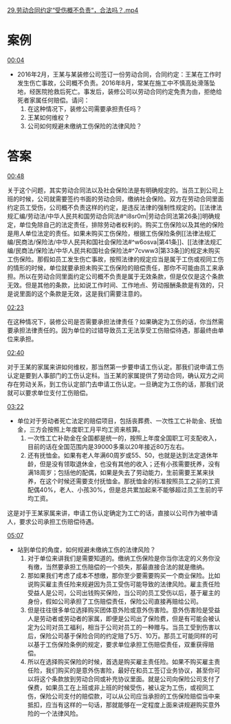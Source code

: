 [29.劳动合同约定“受伤概不负责“，合法吗？.mp4](file:///E:%5C法律实务%5CA314【游本春】【20小时200讲】劳动纠纷维权指南及企业风控管控宝典（200讲劳动合同签订法律风险防范与合规管理）%5C29.劳动合同约定“受伤概不负责“，合法吗？.mp4)
# 案例
[00:04](file:///E:%5C法律实务%5CA314【游本春】【20小时200讲】劳动纠纷维权指南及企业风控管控宝典（200讲劳动合同签订法律风险防范与合规管理）%5C29.劳动合同约定“受伤概不负责“，合法吗？.mp4#t=00:04)

- 2016年2月，王某与某装修公司签订一份劳动合同，合同约定：王某在工作时发生伤亡事故，公司概不负责。2016年8月，常某在施工中不慎高处滑落坠地，经医院抢救后死亡。事发后，装修公司以劳动合同约定免责为由，拒绝给死者家属任何赔偿。请问：
	1. 在这种情况下，装修公司需要承担责任吗？
	2. 王某如何维权？
	3. 公司如何规避未缴纳工伤保险的法律风险？
# 答案
[00:48](file:///E:%5C法律实务%5CA314【游本春】【20小时200讲】劳动纠纷维权指南及企业风控管控宝典（200讲劳动合同签订法律风险防范与合规管理）%5C29.劳动合同约定“受伤概不负责“，合法吗？.mp4#t=00:48)

关于这个问题，其实劳动合同法以及社会保险法是有明确规定的。当员工到公司上班的时候，公司就需要签约书面的劳动合同，缴纳社会保险。双方在劳动合同里面约定员工受伤，公司概不负责这样的约定，是违反法律的强制性规定的。[[法律法规汇编/劳动法/中华人民共和国劳动合同法#^i8sr0m|劳动合同法第26条]]明确规定，单位免除自己的法定责任，排除劳动者权利的。购买工伤保险以及其他的保险是用人单位法定的责任。如果未购买工伤保险，根据工伤保险条例[[法律法规汇编/民商法/保险法/中华人民共和国社会保险法#^w6osva|第41条]]、[[法律法规汇编/民商法/保险法/中华人民共和国社会保险法#^7cvww3|第33条]]的规定未购买工伤保险。那假如员工发生伤亡事故，按照法律的规定应当是属于工伤或视同工伤的情形的时候，单位就要承担未购买工伤保险的赔偿责任，那你不可能由员工来承担。所以在劳动合同里面约定公司概不负责是属于无效条款，但是仅仅是这个条款无效。但是其他的条款，比如说工作时间、工作地点、劳动报酬条款是有效的，只是说里面的这个条款是无效，这是我们需要注意的。

[02:23](file:///E:%5C法律实务%5CA314【游本春】【20小时200讲】劳动纠纷维权指南及企业风控管控宝典（200讲劳动合同签订法律风险防范与合规管理）%5C29.劳动合同约定“受伤概不负责“，合法吗？.mp4#t=02:23)

在这种情况下，装修公司是否需要承担法律责任？如果确定为工伤的话，你当然需要承担法律责任的。因为单位的过错导致员工无法享受工伤赔偿待遇，那最终由单位来承担。

[02:40](file:///E:/%5C%E6%B3%95%E5%BE%8B%E5%AE%9E%E5%8A%A1%5CA314%E3%80%90%E6%B8%B8%E6%9C%AC%E6%98%A5%E3%80%91%E3%80%9020%E5%B0%8F%E6%97%B6200%E8%AE%B2%E3%80%91%E5%8A%B3%E5%8A%A8%E7%BA%A0%E7%BA%B7%E7%BB%B4%E6%9D%83%E6%8C%87%E5%8D%97%E5%8F%8A%E4%BC%81%E4%B8%9A%E9%A3%8E%E6%8E%A7%E7%AE%A1%E6%8E%A7%E5%AE%9D%E5%85%B8%EF%BC%88200%E8%AE%B2%E5%8A%B3%E5%8A%A8%E5%90%88%E5%90%8C%E7%AD%BE%E8%AE%A2%E6%B3%95%E5%BE%8B%E9%A3%8E%E9%99%A9%E9%98%B2%E8%8C%83%E4%B8%8E%E5%90%88%E8%A7%84%E7%AE%A1%E7%90%86%EF%BC%89%5C29.%E5%8A%B3%E5%8A%A8%E5%90%88%E5%90%8C%E7%BA%A6%E5%AE%9A%E2%80%9C%E5%8F%97%E4%BC%A4%E6%A6%82%E4%B8%8D%E8%B4%9F%E8%B4%A3%E2%80%9C%EF%BC%8C%E5%90%88%E6%B3%95%E5%90%97%EF%BC%9F.mp4#t=160.362248)

对于王某的家属来讲如何维权，那当然第一步要申请工伤认定。那我们说申请工伤认定是要到人事部门的工伤认定科。当王某的家属提供了劳动合同，确认双方之间存在劳动关系，到工伤认定部门去申请工伤认定。一旦确定为工伤的话，那我们说就可以要求单位支付工伤赔偿。

[03:22](file:///E:%5C法律实务%5CA314【游本春】【20小时200讲】劳动纠纷维权指南及企业风控管控宝典（200讲劳动合同签订法律风险防范与合规管理）%5C29.劳动合同约定“受伤概不负责“，合法吗？.mp4#t=03:22)

- 单位对于劳动者死亡法定的赔偿项目，包括丧葬费、一次性工亡补助金、抚恤金，三方会按照上年度职工月平均工资来核算。
	1. 一次性工亡补助金在全国都是统一的，按照上年度全国职工可支配收入，目前的话在全国范围内是39000多乘以20年接近80万左右。
	2. 还有抚恤金。如果有老人年满60周岁或55、50，也就是达到法定退休年龄，但是没有领取退休金，也没有其他的收入；还有小孩需要抚养，没有满18周岁；包括他的配偶，如果是失去了劳动能力，生前需要王某来扶养，在这个时候还需要支付抚恤金。那抚恤金的标准按照员工之前的工资配偶40%，老人、小孩30%，但是总共累加起来不能够超过员工生前的平均工资。

这是对于王某家属来讲，申请工伤认定确定为工亡的话，直接以公司作为被申请人，要求公司承担工伤赔偿待遇。

[05:07](file:///E:%5C法律实务%5CA314【游本春】【20小时200讲】劳动纠纷维权指南及企业风控管控宝典（200讲劳动合同签订法律风险防范与合规管理）%5C29.劳动合同约定“受伤概不负责“，合法吗？.mp4#t=05:07)

- 站到单位的角度，如何规避未缴纳工伤的法律风险？
	1. 对于单位来讲我们是需要知道的。缴纳工伤保险是你当你法定的义务你没有缴，当然要承担工伤赔偿的一个损失，那最直接合法的就是缴纳。
	2. 那如果我们考虑了成本不想缴，那你至少要需要购买一个商业保险。比如说购买雇主责任险来规避因为员工受伤可能导致的法律风险。雇主责任险受益人是公司，公司出钱购买保险，当公司的员工受伤以后，基于雇主的身份，假如公司承担了工伤赔偿责任，保险公司直接再赔给公司。
	3. 但是往往很多单位选择购买团体意外险或意外伤害险。意外伤害险是受益人是劳动者或劳动者的家属，即便是公司出了保险费，但是有可能会被认定为公司对员工福利，相当于公司对员工的一种赠与。当员工受到伤害以后，保险公司基于保险合同的约定赔了5万、10万。那员工可能同样的可以基于工伤保险条例的规定，要求单位承担工伤赔偿责任，双重获得赔偿。
	4. 所以在选择购买保险的时候，首选是购买雇主责任险。如果不购买雇主责任险，我们购买的是意外伤害险，最好在和员工签订业务协议，甚至你可以将这个条款放到劳动合同或补充协议里面。就是公司向保险公司支付了保费，如果员工在上班或非上班的时候受伤，被认定为工伤，或视同工伤，保险公司支付的赔偿款，可以从公司应当承担的工伤保险赔偿当中来抵扣，应当有这样的一句话，那就能够在一定程度上面来讲规避购买意外险的一个法律风险。